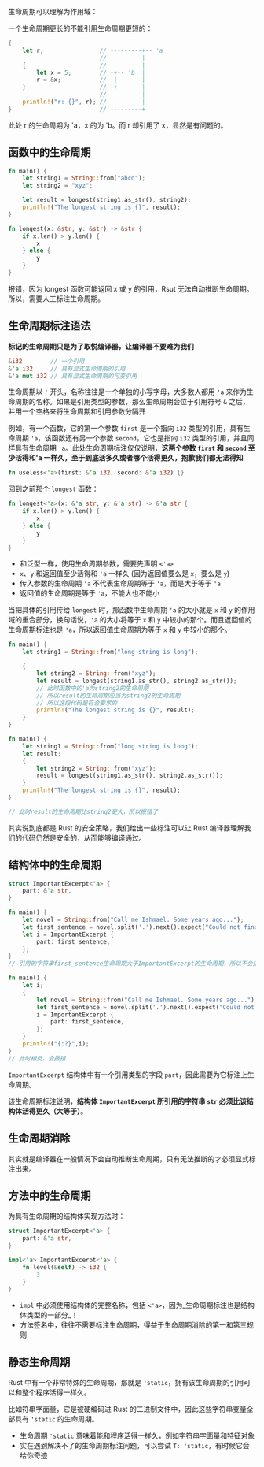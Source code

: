 生命周期可以理解为作用域：

一个生命周期更长的不能引用生命周期更短的：

```rust
{
    let r;                // ---------+-- 'a
                          //          |
    {                     //          |
        let x = 5;        // -+-- 'b  |
        r = &x;           //  |       |
    }                     // -+       |
                          //          |
    println!("r: {}", r); //          |
}                         // ---------+
```

此处 r 的生命周期为 'a，x 的为 'b。而 r 却引用了 x，显然是有问题的。

## 函数中的生命周期

```rust
fn main() {
    let string1 = String::from("abcd");
    let string2 = "xyz";

    let result = longest(string1.as_str(), string2);
    println!("The longest string is {}", result);
}

fn longest(x: &str, y: &str) -> &str {
    if x.len() > y.len() {
        x
    } else {
        y
    }
}
```

报错，因为 longest 函数可能返回 x 或 y 的引用，Rsut 无法自动推断生命周期。所以，需要人工标注生命周期。

## 生命周期标注语法

**标记的生命周期只是为了取悦编译器，让编译器不要难为我们**

```rust
&i32        // 一个引用
&'a i32     // 具有显式生命周期的引用
&'a mut i32 // 具有显式生命周期的可变引用
```

生命周期以 `'` 开头，名称往往是一个单独的小写字母，大多数人都用 `'a` 来作为生命周期的名称。如果是引用类型的参数，那么生命周期会位于引用符号 `&` 之后，并用一个空格来将生命周期和引用参数分隔开

例如，有一个函数，它的第一个参数 `first` 是一个指向 `i32` 类型的引用，具有生命周期 `'a`，该函数还有另一个参数 `second`，它也是指向 `i32` 类型的引用，并且同样具有生命周期 `'a`。此处生命周期标注仅仅说明，**这两个参数 `first` 和 `second` 至少活得和'a 一样久，至于到底活多久或者哪个活得更久，抱歉我们都无法得知**

```rust
fn useless<'a>(first: &'a i32, second: &'a i32) {}
```

回到之前那个 `longest` 函数：

```rust
fn longest<'a>(x: &'a str, y: &'a str) -> &'a str {
    if x.len() > y.len() {
        x
    } else {
        y
    }
}
```

- 和泛型一样，使用生命周期参数，需要先声明 `<'a>`
- `x`、`y` 和返回值至少活得和 `'a` 一样久 (因为返回值要么是 `x`，要么是 `y`)
- 传入参数的生命周期 `'a` 不代表生命周期等于 `'a`，而是大于等于 `'a`
- 返回值的生命周期是等于 `'a`，不能大也不能小

当把具体的引用传给 `longest` 时，那函数中生命周期 `'a` 的大小就是 `x` 和 `y` 的作用域的重合部分，换句话说，`'a` 的大小将等于 `x` 和 `y` 中较小的那个。而且返回值的生命周期标注也是 `'a`，所以返回值生命周期为等于 `x` 和 `y` 中较小的那个。

```rust
fn main() {
    let string1 = String::from("long string is long");

    {
        let string2 = String::from("xyz");
        let result = longest(string1.as_str(), string2.as_str());
        // 此时函数中的'a为string2的生命周期
        // 所以result的生命周期应当为string2的生命周期
        // 所以这段代码是符合要求的
        println!("The longest string is {}", result);
    }
}
```

```rust
fn main() {
    let string1 = String::from("long string is long");
    let result;
    {
        let string2 = String::from("xyz");
        result = longest(string1.as_str(), string2.as_str());
    }
    println!("The longest string is {}", result);
}

// 此时result的生命周期比string2更大，所以报错了
```

其实说到底都是 Rust 的安全策略，我们给出一些标注可以让 Rust 编译器理解我们的代码仍然是安全的，从而能够编译通过。

## 结构体中的生命周期

```rust
struct ImportantExcerpt<'a> {
    part: &'a str,
}

fn main() {
    let novel = String::from("Call me Ishmael. Some years ago...");
    let first_sentence = novel.split('.').next().expect("Could not find a '.'");
    let i = ImportantExcerpt {
        part: first_sentence,
    };
}
// 引用的字符串first_sentence生命周期大于ImportantExcerpt的生命周期，所以不会报错

fn main() {
    let i;
    {
        let novel = String::from("Call me Ishmael. Some years ago...");
        let first_sentence = novel.split('.').next().expect("Could not find a '.'");
        i = ImportantExcerpt {
            part: first_sentence,
        };
    }
    println!("{:?}",i);
}
// 此时相反，会报错
```

`ImportantExcerpt` 结构体中有一个引用类型的字段 `part`，因此需要为它标注上生命周期。

该生命周期标注说明，**结构体 `ImportantExcerpt` 所引用的字符串 `str` 必须比该结构体活得更久（大等于）**。

## 生命周期消除

其实就是编译器在一般情况下会自动推断生命周期，只有无法推断的才必须显式标注出来。

## 方法中的生命周期

为具有生命周期的结构体实现方法时：

```rust
struct ImportantExcerpt<'a> {
    part: &'a str,
}

impl<'a> ImportantExcerpt<'a> {
    fn level(&self) -> i32 {
        3
    }
}
```

- `impl` 中必须使用结构体的完整名称，包括 `<'a>`，因为_生命周期标注也是结构体类型的一部分_！
- 方法签名中，往往不需要标注生命周期，得益于生命周期消除的第一和第三规则

## 静态生命周期

Rust 中有一个非常特殊的生命周期，那就是 `'static`，拥有该生命周期的引用可以和整个程序活得一样久。

比如符串字面量，它是被硬编码进 Rust 的二进制文件中，因此这些字符串变量全部具有 `'static` 的生命周期。

- 生命周期 `'static` 意味着能和程序活得一样久，例如字符串字面量和特征对象
- 实在遇到解决不了的生命周期标注问题，可以尝试 `T: 'static`，有时候它会给你奇迹
